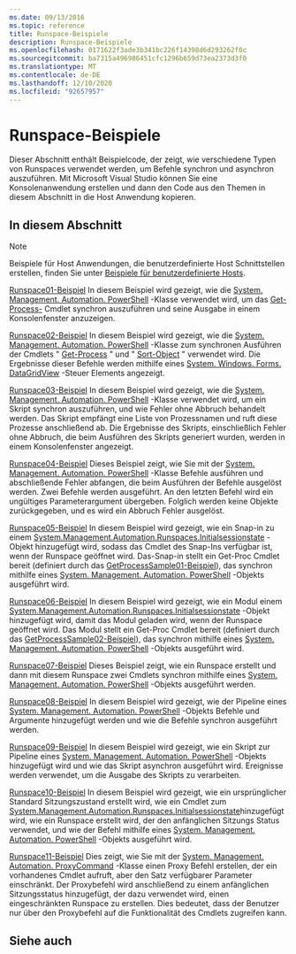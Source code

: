 ```yaml
---
ms.date: 09/13/2016
ms.topic: reference
title: Runspace-Beispiele
description: Runspace-Beispiele
ms.openlocfilehash: 0171622f3ade3b341bc226f14398d6d293262f0c
ms.sourcegitcommit: ba7315a496986451cfc1296b659d73ea2373d3f0
ms.translationtype: MT
ms.contentlocale: de-DE
ms.lasthandoff: 12/10/2020
ms.locfileid: "92657957"
---
```

# <a name="runspace-samples"></a>Runspace-Beispiele

Dieser Abschnitt enthält Beispielcode, der zeigt, wie verschiedene Typen von Runspaces verwendet werden, um Befehle synchron und asynchron auszuführen. Mit Microsoft Visual Studio können Sie eine Konsolenanwendung erstellen und dann den Code aus den Themen in diesem Abschnitt in die Host Anwendung kopieren.

## <a name="in-this-section"></a>In diesem Abschnitt

> [!NOTE]
> Beispiele für Host Anwendungen, die benutzerdefinierte Host Schnittstellen erstellen, finden Sie unter [Beispiele für benutzerdefinierte Hosts](./custom-host-samples.md).

 [Runspace01-Beispiel](./runspace01-sample.md) In diesem Beispiel wird gezeigt, wie die [System. Management. Automation. PowerShell](/dotnet/api/system.management.automation.powershell) -Klasse verwendet wird, um das [Get-Process-](/powershell/module/Microsoft.PowerShell.Management/Get-Process) Cmdlet synchron auszuführen und seine Ausgabe in einem Konsolenfenster anzuzeigen.

 [Runspace02-Beispiel](./runspace02-sample.md) In diesem Beispiel wird gezeigt, wie die [System. Management. Automation. PowerShell](/dotnet/api/system.management.automation.powershell) -Klasse zum synchronen Ausführen der Cmdlets " [Get-Process](/powershell/module/Microsoft.PowerShell.Management/Get-Process) " und " [Sort-Object](/powershell/module/Microsoft.PowerShell.Utility/Sort-Object) " verwendet wird. Die Ergebnisse dieser Befehle werden mithilfe eines [System. Windows. Forms. DataGridView](/dotnet/api/System.Windows.Forms.DataGridView) -Steuer Elements angezeigt.

 [Runspace03-Beispiel](./runspace03-sample.md) In diesem Beispiel wird gezeigt, wie die [System. Management. Automation. PowerShell](/dotnet/api/system.management.automation.powershell) -Klasse verwendet wird, um ein Skript synchron auszuführen, und wie Fehler ohne Abbruch behandelt werden. Das Skript empfängt eine Liste von Prozessnamen und ruft diese Prozesse anschließend ab. Die Ergebnisse des Skripts, einschließlich Fehler ohne Abbruch, die beim Ausführen des Skripts generiert wurden, werden in einem Konsolenfenster angezeigt.

 [Runspace04-Beispiel](./runspace04-sample.md) Dieses Beispiel zeigt, wie Sie mit der [System. Management. Automation. PowerShell](/dotnet/api/system.management.automation.powershell) -Klasse Befehle ausführen und abschließende Fehler abfangen, die beim Ausführen der Befehle ausgelöst werden. Zwei Befehle werden ausgeführt. An den letzten Befehl wird ein ungültiges Parameterargument übergeben. Folglich werden keine Objekte zurückgegeben, und es wird ein Abbruch Fehler ausgelöst.

 [Runspace05-Beispiel](./runspace05-sample.md) In diesem Beispiel wird gezeigt, wie ein Snap-in zu einem [System.Management.Automation.Runspaces.Initialsessionstate](/dotnet/api/System.Management.Automation.Runspaces.InitialSessionState) -Objekt hinzugefügt wird, sodass das Cmdlet des Snap-Ins verfügbar ist, wenn der Runspace geöffnet wird. Das-Snap-in stellt ein Get-Proc Cmdlet bereit (definiert durch das [GetProcessSample01-Beispiel](../cmdlet/getprocesssample01-sample.md)), das synchron mithilfe eines [System. Management. Automation. PowerShell](/dotnet/api/system.management.automation.powershell) -Objekts ausgeführt wird.

 [Runspace06-Beispiel](./runspace06-sample.md) In diesem Beispiel wird gezeigt, wie ein Modul einem [System.Management.Automation.Runspaces.Initialsessionstate](/dotnet/api/System.Management.Automation.Runspaces.InitialSessionState) -Objekt hinzugefügt wird, damit das Modul geladen wird, wenn der Runspace geöffnet wird. Das Modul stellt ein Get-Proc Cmdlet bereit (definiert durch das [GetProcessSample02-Beispiel](../cmdlet/getprocesssample02-sample.md)), das synchron mithilfe eines [System. Management. Automation. PowerShell](/dotnet/api/system.management.automation.powershell) -Objekts ausgeführt wird.

 [Runspace07-Beispiel](./runspace07-sample.md) Dieses Beispiel zeigt, wie ein Runspace erstellt und dann mit diesem Runspace zwei Cmdlets synchron mithilfe eines [System. Management. Automation. PowerShell](/dotnet/api/system.management.automation.powershell) -Objekts ausgeführt werden.

 [Runspace08-Beispiel](./runspace08-sample.md) In diesem Beispiel wird gezeigt, wie der Pipeline eines [System. Management. Automation. PowerShell](/dotnet/api/system.management.automation.powershell) -Objekts Befehle und Argumente hinzugefügt werden und wie die Befehle synchron ausgeführt werden.

 [Runspace09-Beispiel](./runspace09-sample.md) In diesem Beispiel wird gezeigt, wie ein Skript zur Pipeline eines [System. Management. Automation. PowerShell](/dotnet/api/system.management.automation.powershell) -Objekts hinzugefügt wird und wie das Skript asynchron ausgeführt wird. Ereignisse werden verwendet, um die Ausgabe des Skripts zu verarbeiten.

 [Runspace10-Beispiel](./runspace10-sample.md) In diesem Beispiel wird gezeigt, wie ein ursprünglicher Standard Sitzungszustand erstellt wird, wie ein Cmdlet zum [System.Management.Automation.Runspaces.Initialsessionstate](/dotnet/api/System.Management.Automation.Runspaces.InitialSessionState)hinzugefügt wird, wie ein Runspace erstellt wird, der den anfänglichen Sitzungs Status verwendet, und wie der Befehl mithilfe eines [System. Management. Automation. PowerShell](/dotnet/api/system.management.automation.powershell) -Objekts ausgeführt wird.

 [Runspace11-Beispiel](./runspace11-sample.md) Dies zeigt, wie Sie mit der [System. Management. Automation. ProxyCommand](/dotnet/api/System.Management.Automation.ProxyCommand) -Klasse einen Proxy Befehl erstellen, der ein vorhandenes Cmdlet aufruft, aber den Satz verfügbarer Parameter einschränkt. Der Proxybefehl wird anschließend zu einem anfänglichen Sitzungsstatus hinzugefügt, der dazu verwendet wird, einen eingeschränkten Runspace zu erstellen. Dies bedeutet, dass der Benutzer nur über den Proxybefehl auf die Funktionalität des Cmdlets zugreifen kann.

## <a name="see-also"></a>Siehe auch
